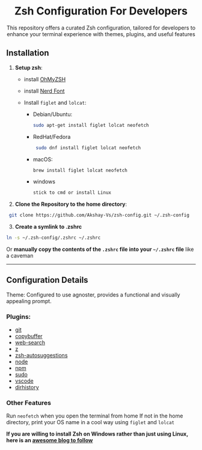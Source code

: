 <h1 align='center'>Zsh Configuration For Developers </h1>

<p align='center'>This repository offers a curated Zsh configuration, tailored for developers to enhance your terminal experience with themes, plugins, and useful features</p>

## Installation

1. **Setup zsh**:
   - install [OhMyZSH](https://ohmyz.sh/)

   - install [Nerd Font](https://www.nerdfonts.com/font-downloads)

   - Install `figlet` and `lolcat`:
     
      - Debian/Ubuntu:
        ```sh
        sudo apt-get install figlet lolcat neofetch
        ```
  
     - RedHat/Fedora
       ```sh
        sudo dnf install figlet lolcat neofetch
       ```
     
      - macOS:
        ```sh
        brew install figlet lolcat neofetch
        ```
        
      - windows
        ```sh
        stick to cmd or install Linux
        ```
  1. **Clone the Repository to the home directory**:

```sh
 git clone https://github.com/Akshay-Vs/zsh-config.git ~/.zsh-config
 ```

  3. **Create a symlink to .zshrc**
```sh
ln -s ~/.zsh-config/.zshrc ~/.zshrc
 ```
  Or ****manually copy the contents of the `.zshrc` file into your `~/.zshrc` file**** like a caveman

---


  ## Configuration Details
  Theme: Configured to use agnoster, provides a functional and visually appealing prompt.
  
  ### **Plugins**: 
  - [git](https://github.com/ohmyzsh/ohmyzsh/tree/master/plugins/git-commit)
  - [copybuffer](https://github.com/ohmyzsh/ohmyzsh/tree/master/plugins/copybuffer) 
  - [web-search](https://github.com/ohmyzsh/ohmyzsh/tree/master/plugins/web-search) 
  - [z](https://github.com/ohmyzsh/ohmyzsh/tree/master/plugins/z) 
  - [zsh-autosuggestions](https://github.com/zsh-users/zsh-autosuggestions)
  - [node](https://github.com/ohmyzsh/ohmyzsh/tree/master/plugins/node) 
  - [npm](https://github.com/ohmyzsh/ohmyzsh/tree/master/plugins/npm) 
  - [sudo](https://github.com/ohmyzsh/ohmyzsh/tree/master/plugins/sudo) 
  - [vscode](https://github.com/ohmyzsh/ohmyzsh/tree/master/plugins/vscode) 
  - [dirhistory](https://github.com/ohmyzsh/ohmyzsh/tree/master/plugins/dirhistory)
  
 ### Other Features
 Run `neofetch` when you open the terminal from home
 If not in the home directory, print your OS name in a cool way using `figlet` and `lolcat`
   
**If you are willing to install Zsh on Windows rather than just using Linux, here is an [awesome blog to follow](https://dev.to/zinox9/installing-zsh-on-windows-37em)**
